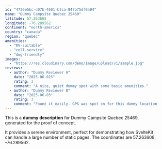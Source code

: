 ```yaml
---
id: "4736e5bc-d07b-4601-b2ca-847b75df0a04"
name: "Dummy Campsite Quebec 25469"
latitude: 57.263608
longitude: -76.289562
continent: "north-america"
country: "canada"
region: "quebec"
amenities:
  - "RV-suitable"
  - "cell-service"
  - "dog-friendly"
images:
  - "https://res.cloudinary.com/demo/image/upload/v1/sample.jpg"
reviews:
  - author: "Dummy Reviewer A"
    date: "2025-06-025"
    rating: 3
    comment: "A nice, quiet dummy spot with some basic amenities."
  - author: "Dummy Reviewer B"
    date: "2025-06-03"
    rating: 3
    comment: "Found it easily. GPS was spot on for this dummy location."
---
```


This is a **dummy description** for Dummy Campsite Quebec 25469, generated for the proof of concept.

It provides a serene environment, perfect for demonstrating how SvelteKit can handle a large number of static pages. The coordinates are 57.263608, -76.289562.
